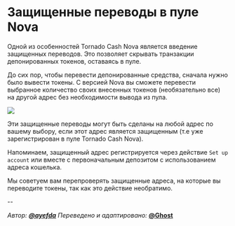 # Защищенные переводы в пуле Nova

Одной из особенностей Tornado Cash Nova является введение защищенных переводов. Это позволяет скрывать транзакции депонированных токенов, оставаясь в пуле.

До сих пор, чтобы перевести депонированные средства, сначала нужно было вывести токены. С версией Nova вы сможете перевести выбранное количество своих внесенных токенов (необязательно все) на другой адрес без необходимости вывода из пула.

![](https://i.imgur.com/cf99tOn.gif)

Эти защищенные переводы могут быть сделаны на любой адрес по вашему выбору, если этот адрес является защищенным (т.е уже зарегистрирован в пуле Tornado Cash Nova).

Напоминаем, защищенный адрес регистрируется через действие `Set up account` или вместе с первоначальным депозитом с использованием адреса кошелька.

Мы советуем вам перепроверять защищенные адреса, на которые вы переводите токены, так как это действие необратимо.

--

_Автор:_ [_**@ayefda**_](https://torn.community/u/ayefda)
_Переведено и адаптировано:_ [**@Ghost**](https://torn.community/u/ghost)
